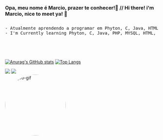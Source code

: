 ### Opa, meu nome é Marcio, prazer te conhecer!🍵 // Hi there! i'm Marcio, nice to meet ya! 🍵
 ##
<pre>
- Atualmente aprendendo a programar em Phyton, C, Java, HTML, CSS e JS! 🧃
- I'm Currently learning Phyton, C, Java, PHP, MYSQL, HTML, CSS and building my way up to JS! 🧃




</pre>

[![Anurag's GitHub stats](https://github-readme-stats.vercel.app/api?username=baronemarbles&show_icons=true&theme=prussian)](https://github.com/anuraghazra/github-readme-stats)
[![Top Langs](https://github-readme-stats.vercel.app/api/top-langs/?username=baronemarbles&layout=compact&theme=prussian)](https://github.com/anuraghazra/github-readme-stats)

<div>
<a href = "mailto:baronempbb@gmail.com"><img src="https://img.shields.io/badge/-Gmail-%23333?style=for-the-badge&logo=gmail&logoColor=white" target="_blank"></a>
<a href="https://www.linkedin.com/in/marcio-paiva-barone-borges-b8370b209/" target="_blank"><img src="https://img.shields.io/badge/-LinkedIn-%230077B5?style=for-the-badge&logo=linkedin&logoColor=white" target="_blank"></a> 
</div> <img align="center" alt="Tanjiro-gif"  width="200" height="200" style="border-radius:100px;" src="https://media.tenor.com/72IKMecmpKAAAAAM/demon-slayer-tanjiro.gif">
 
</div>
